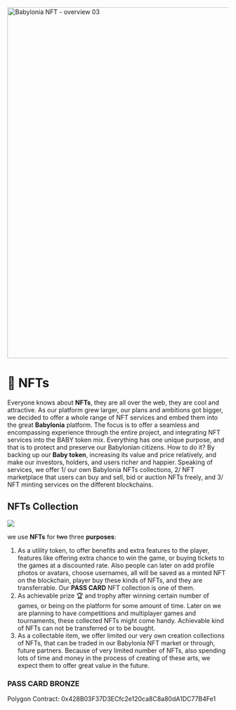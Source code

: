 <img width="800" alt="Babylonia NFT - overview 03 " src="https://user-images.githubusercontent.com/94221562/193505695-8f9f8989-a5b2-434d-af95-8a62449f240a.png">

# 🎴 NFTs

Everyone knows about **NFTs**, they are all over the web, they are cool and attractive. As our platform grew larger, our plans and ambitions got bigger, we decided to offer a whole range of NFT services and embed them into the great **Babylonia** platform. The focus is to offer a seamless and encompassing experience through the entire project, and integrating NFT services into the BABY token mix. Everything has one unique purpose, and that is to protect and preserve our Babylonian citizens. How to do it? By backing up our **Baby token**, increasing its value and price relatively, and make our investors, holders, and users richer and happier. 
Speaking of services, we offer 1/ our own Babylonia NFTs collections, 2/ NFT marketplace that users can buy and sell, bid or auction NFTs freely, and 3/ NFT minting services on the different blockchains.


## NFTs Collection
![](.gitbook/assets/Screenshot\_NFT\_PASSCARD\_01.png)

we use **NFTs** for ~~two~~ three **purposes**:&#x20;
1. As a utility token, to offer benefits and extra features to the player, features like offering extra chance to win the game, or buying tickets to the games at a discounted rate. Also people can later on add profile photos or avatars, choose usernames, all will be saved as a minted NFT on the blockchain, player buy these kinds of NFTs, and they are transferrable. Our **PASS CARD** NFT collection is one of them. &#x20;
2. As achievable prize 🏆 and trophy after winning certain number of games, or being on the platform for some amount of time. Later on we are planning to have competitions and multiplayer games and tournaments, these collected NFTs might come handy. Achievable kind of NFTs can not be transferred or to be bought.&#x20;
3. As a collectable item, we offer limited our very own creation collections of NFTs, that can be traded in our Babylonia NFT market or through, future partners. Because of very limited number of NFTs, also spending lots of time and money in the process of creating of these arts, we expect them to offer great value in the future. 


### PASS CARD BRONZE

Polygon Contract: 0x428B03F37D3ECfc2e120ca8C8a80dA1DC77B4Fe1

